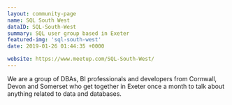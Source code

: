 ```yaml
---
layout: community-page
name: SQL South West
dataID: SQL-South-West
summary: SQL user group based in Exeter
featured-img: 'sql-south-west'
date: 2019-01-26 01:44:35 +0000

website: https://www.meetup.com/SQL-South-West/
---
```

We are a group of DBAs, BI professionals and developers from Cornwall, Devon
and Somerset who get together in Exeter once a month to talk about anything
related to data and databases. 
